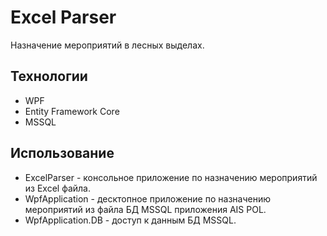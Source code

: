# Excel Parser 
Назначение мероприятий в лесных выделах.

## Технологии
- WPF
- Entity Framework Core
- MSSQL

## Использование
- ExcelParser - консольное приложение по назначению мероприятий из Excel файла.
- WpfApplication - десктопное приложение по назначению мероприятий из файла БД MSSQL приложения AIS POL. 
- WpfApplication.DB - доступ к данным БД MSSQL.
